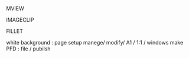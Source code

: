 MVIEW   

IMAGECLIP  

FILLET  

white background : page setup manege/ modify/ A1 / 1:1 / windows
make PFD : file / pubilsh



